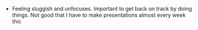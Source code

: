 * Feeling sluggish and unfocuses. Important to get back on track by doing things. Not good that I have to make presentations almost every week thic